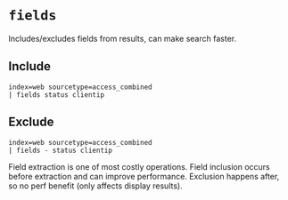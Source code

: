 # `fields`

Includes/excludes fields from results, can make search faster.

## Include

```
index=web sourcetype=access_combined
| fields status clientip
```

## Exclude

```
index=web sourcetype=access_combined
| fields - status clientip
```

Field extraction is one of most costly operations. Field inclusion occurs before extraction and can improve performance. Exclusion happens after, so no perf benefit (only affects display results).
